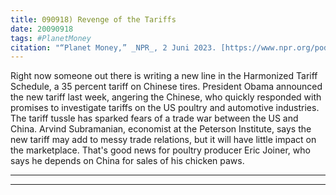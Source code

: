 ```yaml
---
title: 090918) Revenge of the Tariffs
date: 20090918
tags: #PlanetMoney
citation: "“Planet Money,” _NPR_, 2 Juni 2023. [https://www.npr.org/podcasts/510289/planet-money](https://www.npr.org/podcasts/510289/planet-money) (diakses 4 Juni 2023)."
---
```


Right now someone out there is writing a new line in the Harmonized Tariff Schedule, a 35 percent tariff on Chinese tires. President Obama announced the new tariff last week, angering the Chinese, who quickly responded with promises to investigate tariffs on the US poultry and automotive industries. The tariff tussle has sparked fears of a trade war between the US and China. Arvind Subramanian, economist at the Peterson Institute, says the new tariff may add to messy trade relations, but it will have little impact on the marketplace. That's good news for poultry producer Eric Joiner, who says he depends on China for sales of his chicken paws.

----



----
